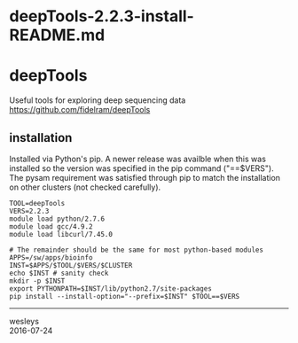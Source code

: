 # deepTools-2.2.3-install-README.md

deepTools
=========

Useful tools for exploring deep sequencing data
<https://github.com/fidelram/deepTools>

installation
------------

Installed via Python's pip. A newer release was availble when this was 
installed so the version was specified in the pip command ("==$VERS").
The pysam requirement was satisfied through pip to match the installation
on other clusters (not checked carefully).

    TOOL=deepTools
    VERS=2.2.3
    module load python/2.7.6
    module load gcc/4.9.2
    module load libcurl/7.45.0

    # The remainder should be the same for most python-based modules
    APPS=/sw/apps/bioinfo
    INST=$APPS/$TOOL/$VERS/$CLUSTER
    echo $INST # sanity check
    mkdir -p $INST
    export PYTHONPATH=$INST/lib/python2.7/site-packages
    pip install --install-option="--prefix=$INST" $TOOL==$VERS

---
wesleys  
2016-07-24

